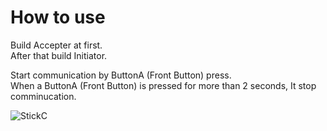 # How to use

Build Accepter at first.  
After that build Initiator.   

Start communication by ButtonA (Front Button) press.   
When a ButtonA (Front Button) is pressed for more than 2 seconds, It stop comminucation.   

![StickC](https://user-images.githubusercontent.com/6020549/60751805-1fc12180-9ff7-11e9-92e6-9511775f9243.JPG)
